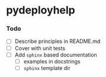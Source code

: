 # pydeployhelp

### Todo

- [ ] Describe principles in README.md
- [ ] Cover with unit tests
- [ ] Add `sphinx` based documentation
  - [ ] examples in docstrings
  - [ ] `sphinx` template dir
